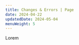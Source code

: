 ```yaml
---
title: Changes & Errors | Page
date: 2024-04-22
updatedDate: 2024-05-04
menuWeight: 5
---
```


Lorem
